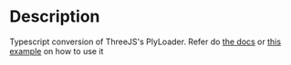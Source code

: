 # Description

Typescript conversion of ThreeJS's PlyLoader. Refer do [the docs](https://threejs.org/docs) or [this example](https://threejs.org/examples/webgl_loader_ply.html) on how to use it
